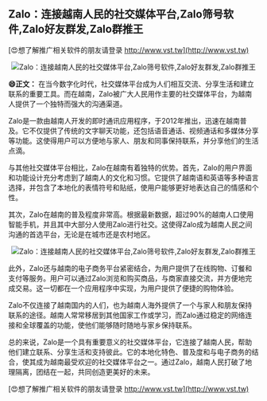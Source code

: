 ## **Zalo：连接越南人民的社交媒体平台,Zalo筛号软件,Zalo好友群发,Zalo群推王**

[😍想了解推广相关软件的朋友请登录 http://www.vst.tw](http://www.vst.tw)

 <center><img src="https://vst.tw/MP4/tuiguang/png/3.png" alt="Zalo：连接越南人民的社交媒体平台,Zalo筛号软件,Zalo好友群发,Zalo群推王"></center>

**😄正文：**
在当今数字化时代，社交媒体平台成为人们相互交流、分享生活和建立联系的重要工具。而在越南，Zalo被广大人民用作主要的社交媒体平台，为越南人提供了一个独特而强大的沟通渠道。

Zalo是一款由越南人开发的即时通讯应用程序，于2012年推出，迅速在越南普及。它不仅提供了传统的文字聊天功能，还包括语音通话、视频通话和多媒体分享等功能。这使得用户可以方便地与家人、朋友和同事保持联系，并分享他们的生活点滴。

与其他社交媒体平台相比，Zalo在越南有着独特的优势。首先，Zalo的用户界面和功能设计充分考虑到了越南人的文化和习惯。它提供了越南语和英语等多种语言选择，并包含了本地化的表情符号和贴纸，使用户能够更好地表达自己的情感和个性。

其次，Zalo在越南的普及程度非常高。根据最新数据，超过90%的越南人口使用智能手机，并且其中大部分人使用Zalo进行社交。这使得Zalo成为越南人民之间沟通的首选平台，无论是在城市还是农村地区。

 <center><img src="https://vst.tw/MP4/tuiguang/png/8.png" alt="Zalo：连接越南人民的社交媒体平台,Zalo筛号软件,Zalo好友群发,Zalo群推王"></center>

此外，Zalo还与越南的电子商务平台紧密结合，为用户提供了在线购物、订餐和支付等服务。用户可以通过Zalo浏览和购买商品，与商家直接交流，并方便地完成交易。这一切都在一个应用程序中实现，为用户提供了便捷的购物体验。

Zalo不仅连接了越南国内的人们，也为越南人海外提供了一个与家人和朋友保持联系的途径。越南人常常移居到其他国家工作或学习，而Zalo通过稳定的网络连接和全球覆盖的功能，使他们能够随时随地与家乡保持联系。

总的来说，Zalo是一个具有重要意义的社交媒体平台，它连接了越南人民，帮助他们建立联系、分享生活和支持彼此。它的本地化特色、普及度和与电子商务的结合，使其成为越南最受欢迎的社交媒体平台之一。通过Zalo，越南人民打破了地理隔离，团结在一起，共同创造更美好的未来。

[😍想了解推广相关软件的朋友请登录 http://www.vst.tw](http://www.vst.tw)



